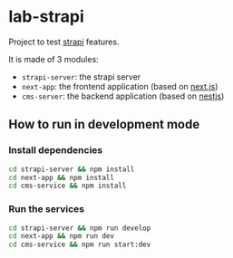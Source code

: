 # lab-strapi

Project to test [strapi](https://strapi.io/) features.

It is made of 3 modules:

- `strapi-server`: the strapi server
- `next-app`: the frontend application (based on [next.js](https://nextjs.org/))
- `cms-server`: the backend application (based on [nestjs](https://nestjs.com/))

## How to run in development mode

### Install dependencies

```bash
cd strapi-server && npm install
cd next-app && npm install
cd cms-service && npm install
```

### Run the services

```bash
cd strapi-server && npm run develop
cd next-app && npm run dev
cd cms-service && npm run start:dev
```